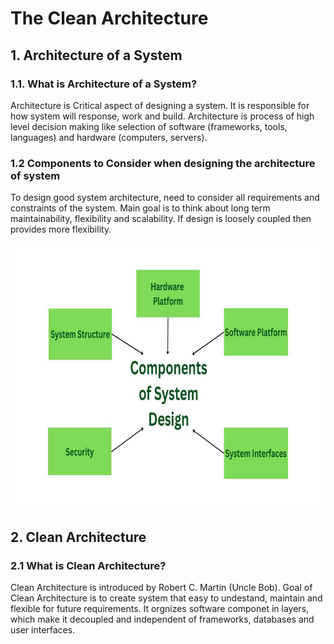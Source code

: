# The Clean Architecture

## 1. Architecture of a System 

### 1.1. What is Architecture of a System?
Architecture is Critical aspect of designing a system. It is responsible for how system will response, work and build. Architecture is process of high level decision making like selection of software (frameworks, tools, languages) and hardware (computers, servers).

### 1.2 Components to Consider when designing the architecture of system
To design good system architecture, need to consider all requirements and constraints of the system. Main goal is to think about long term maintainability, flexibility and scalability. If design is loosely coupled then provides more flexibility.

![components](images/designarch.jpg)


## 2. Clean Architecture

### 2.1 What is Clean Architecture?
Clean Architecture is introduced by Robert C. Martin (Uncle Bob). Goal of Clean Architecture is to create system that easy to undestand, maintain and flexible for future requirements. It orgnizes software componet in layers, which make it decoupled and independent of frameworks, databases and user interfaces. 